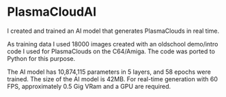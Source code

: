 # PlasmaCloudAI
I created and trained an AI model that generates PlasmaClouds in real time.

As training data I used 18000 images created with an oldschool demo/intro code I used for PlasmaClouds on the C64/Amiga. 
The code was ported to Python for this purpose.

The AI ​​model has 10,874,115 parameters in 5 layers, and 58 epochs were trained. 
The size of the AI ​​model is 42MB. 
For real-time generation with 60 FPS, approximately 0.5 Gig VRam and a GPU are required.
